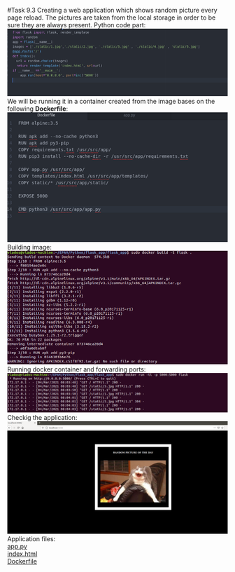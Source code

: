 #Task 9.3
Creating a web application which shows random picture every page reload. The pictures are taken from the local storage in order to be sure they are always present.
Python code part:    
![application](./screenshots/app.png)  
We will be running it in a container created from the image bases on the following **Dockerfile**:  
![dockerfile](./screenshots/dockerfile.png)  
Building image:  
![dockerfile](./screenshots/docker_build.png)  
Running docker container and forwarding ports:  
![dockerfile](./screenshots/docker_run.png)  
Checkig the application:  
![dockerfile](./screenshots/working.png)  
Application files:  
[app.py](./flask_app/app.py)  
[index.html](./flask_app/templates/index.html)  
[Dockerfile](./flask_app/Dockerfile)  
